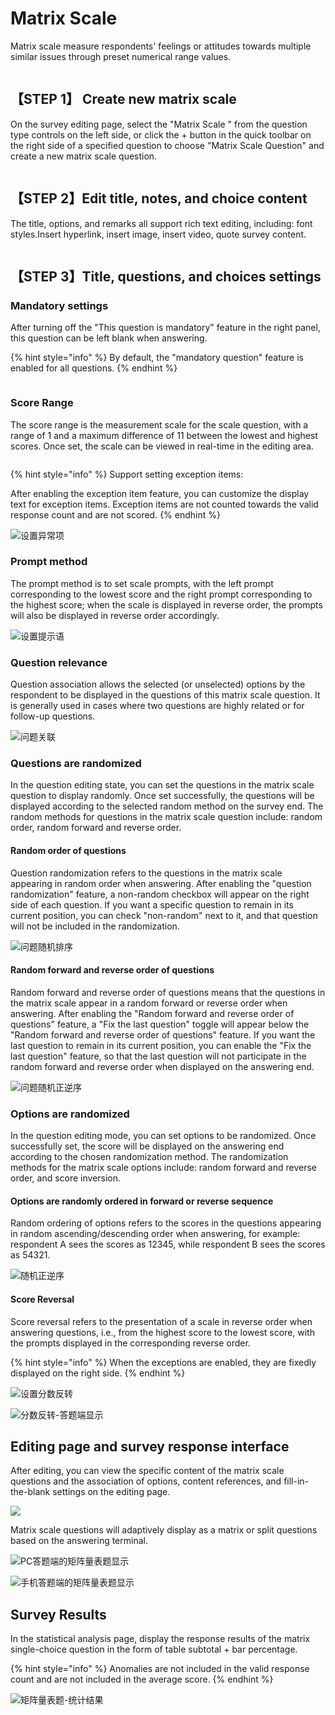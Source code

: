 # Matrix Scale

Matrix scale measure respondents' feelings or attitudes towards multiple similar issues through preset numerical range values.

<figure><img src="../../.gitbook/assets/image (950).png" alt=""><figcaption></figcaption></figure>

## 【STEP 1】 Create new matrix scale

On the survey editing page, select the "Matrix Scale " from the question type controls on the left side, or click the + button in the quick toolbar on the right side of a specified question to choose "Matrix Scale Question" and create a new matrix scale question.

<figure><img src="../../.gitbook/assets/image (951).png" alt=""><figcaption></figcaption></figure>

## 【STEP 2】Edit title, notes, and choice content

The title, options, and remarks all support rich text editing, including: font styles.Insert hyperlink, insert image, insert video, quote survey content.

<figure><img src="../../.gitbook/assets/image (952).png" alt=""><figcaption></figcaption></figure>

## 【STEP 3】Title, questions, and choices settings

### Mandatory settings

After turning off the "This question is mandatory" feature in the right panel, this question can be left blank when answering.

{% hint style="info" %}
By default, the "mandatory question" feature is enabled for all questions.
{% endhint %}

<figure><img src="../../.gitbook/assets/image (953).png" alt=""><figcaption></figcaption></figure>

### Score Range

The score range is the measurement scale for the scale question, with a range of 1 and a maximum difference of 11 between the lowest and highest scores. Once set, the scale can be viewed in real-time in the editing area.

<figure><img src="../../.gitbook/assets/image (954).png" alt=""><figcaption></figcaption></figure>

{% hint style="info" %}
Support setting exception items:

After enabling the exception item feature, you can customize the display text for exception items. Exception items are not counted towards the valid response count and are not scored.
{% endhint %}

![设置异常项](../../.gitbook/assets/Snipaste_2023-10-16_11-00-39.png)

### Prompt method

The prompt method is to set scale prompts, with the left prompt corresponding to the lowest score and the right prompt corresponding to the highest score; when the scale is displayed in reverse order, the prompts will also be displayed in reverse order accordingly.

![设置提示语](../../.gitbook/assets/Snipaste_2023-10-16_11-01-30.png)

### Question relevance

Question association allows the selected (or unselected) options by the respondent to be displayed in the questions of this matrix scale question. It is generally used in cases where two questions are highly related or for follow-up questions.

![问题关联](../../.gitbook/assets/Snipaste_2023-10-16_11-02-35.png)

### Questions are randomized

In the question editing state, you can set the questions in the matrix scale question to display randomly. Once set successfully, the questions will be displayed according to the selected random method on the survey end. The random methods for questions in the matrix scale question include: random order, random forward and reverse order.

#### Random order of questions

Question randomization refers to the questions in the matrix scale appearing in random order when answering. After enabling the "question randomization" feature, a non-random checkbox will appear on the right side of each question. If you want a specific question to remain in its current position, you can check "non-random" next to it, and that question will not be included in the randomization.

![问题随机排序](../../.gitbook/assets/Snipaste_2023-10-16_11-03-27.png)

#### Random forward and reverse order of questions

Random forward and reverse order of questions means that the questions in the matrix scale appear in a random forward or reverse order when answering. After enabling the "Random forward and reverse order of questions" feature, a "Fix the last question" toggle will appear below the "Random forward and reverse order of questions" feature. If you want the last question to remain in its current position, you can enable the "Fix the last question" feature, so that the last question will not participate in the random forward and reverse order when displayed on the answering end.

![问题随机正逆序](../../.gitbook/assets/Snipaste_2023-10-16_11-03-55.png)

### Options are randomized

In the question editing mode, you can set options to be randomized. Once successfully set, the score will be displayed on the answering end according to the chosen randomization method. The randomization methods for the matrix scale options include: random forward and reverse order, and score inversion.

#### Options are randomly ordered in forward or reverse sequence

Random ordering of options refers to the scores in the questions appearing in random ascending/descending order when answering, for example: respondent A sees the scores as 12345, while respondent B sees the scores as 54321.

![随机正逆序](../../.gitbook/assets/Snipaste_2023-10-16_11-05-08.png)

#### Score Reversal

Score reversal refers to the presentation of a scale in reverse order when answering questions, i.e., from the highest score to the lowest score, with the prompts displayed in the corresponding reverse order.

{% hint style="info" %}
When the exceptions are enabled, they are fixedly displayed on the right side.
{% endhint %}

![设置分数反转](../../.gitbook/assets/Snipaste_2023-10-16_11-05-59.png)

![分数反转-答题端显示](<../../.gitbook/assets/image (213).png>)

## Editing page and survey response interface

After editing, you can view the specific content of the matrix scale questions and the association of options, content references, and fill-in-the-blank settings on the editing page.

![](../../.gitbook/assets/Snipaste_2023-10-16_11-06-40.png)

Matrix scale questions will adaptively display as a matrix or split questions based on the answering terminal.

![PC答题端的矩阵量表题显示](<../../.gitbook/assets/image (162).png>)

![手机答题端的矩阵量表题显示](<../../.gitbook/assets/image (469).png>)

## Survey Results

In the statistical analysis page, display the response results of the matrix single-choice question in the form of table subtotal + bar percentage.

{% hint style="info" %}
Anomalies are not included in the valid response count and are not included in the average score.
{% endhint %}

![矩阵量表题-统计结果](../../.gitbook/assets/Snipaste_2023-10-16_11-07-43.png)
